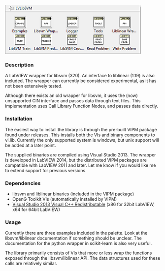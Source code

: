![Palette](./Palette.png)

### Description
A LabVIEW wrapper for libsvm (320). An interface to liblinear (1.19) is also included.
The wrapper can currently be considered experimental, as it has not been extensively tested.

Although there exists an old wrapper for libsvm, it uses the (now) unsupported CIN interface and passes data through text files.
This implementation uses Call Library Function Nodes, and passes data directly.

### Installation
The easiest way to install the library is through the pre-built VIPM package found under releases.
This installs both the VIs and binary components to vi.lib. 
Currently the only supported system is windows, but unix support will be added at a later point.

The supplied binaries are compiled using Visual Studio 2013.
The wrapper is developed in LabVIEW 2014, but the distributed VIPM packages are compatible with LabVIEW 2011 and later.
Let me know if you would like me to extend support for previous versions.

### Dependencies
* libsvm and liblinear binaries (included in the VIPM package)
* OpenG Toolkit VIs (automatically installed by VIPM)
* [Visual Studio 2013 Visual C++ Redistributable](http://www.microsoft.com/en-us/download/details.aspx?id=40784) (x86 for 32bit LabVIEW, x64 for 64bit LabVIEW)


### Usage
Currently there are three examples included in the palette.
Look at the libsvm/liblinear documentation if something should be unclear. 
The documentation for the python wrapper in scikit-learn is also very useful.

The library primarily consists of VIs that more or less wrap the functions exposed through the libsvm/liblinear API.
The data structures used for these calls are relatively similar.

